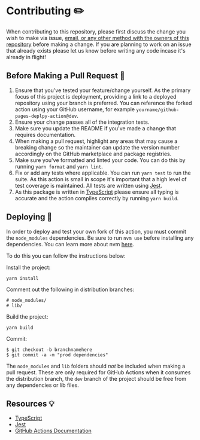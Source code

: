 # Contributing ✏️

When contributing to this repository, please first discuss the change you wish to make via issue,
[email, or any other method with the owners of this repository](https://jamesiv.es) before making a change. If you are planning to work on an issue that already exists please let us know before writing any code incase it's already in flight!

## Before Making a Pull Request 🎒

1. Ensure that you've tested your feature/change yourself. As the primary focus of this project is deployment, providing a link to a deployed repository using your branch is preferred. You can reference the forked action using your GitHub username, for example `yourname/github-pages-deplpy-action@dev`.
2. Ensure your change passes all of the integration tests.
3. Make sure you update the README if you've made a change that requires documentation.
4. When making a pull request, highlight any areas that may cause a breaking change so the maintainer can update the version number accordingly on the GitHub marketplace and package registries.
5. Make sure you've formatted and linted your code. You can do this by running `yarn format` and `yarn lint`.
6. Fix or add any tests where applicable. You can run `yarn test` to run the suite. As this action is small in scope it's important that a high level of test coverage is maintained. All tests are written using [Jest](https://jestjs.io/).
7. As this package is written in [TypeScript](https://www.typescriptlang.org/) please ensure all typing is accurate and the action compiles correctly by running `yarn build`.

## Deploying 🚚

In order to deploy and test your own fork of this action, you must commit the `node_modules` dependencies. Be sure to run `nvm use` before installing any dependencies. You can learn more about nvm [here](https://github.com/nvm-sh/nvm/blob/master/README.md).

To do this you can follow the instructions below:

Install the project:

```
yarn install
```

Comment out the following in distribution branches:

```
# node_modules/
# lib/
```

Build the project:

```
yarn build
```

Commit:

```
$ git checkout -b branchnamehere
$ git commit -a -m "prod dependencies"
```

The `node_modules` and `lib` folders should _not_ be included when making a pull request. These are only required for GitHub Actions when it consumes the distribution branch, the `dev` branch of the project should be free from any dependencies or lib files.

## Resources 💡

- [TypeScript](https://www.typescriptlang.org/)
- [Jest](https://jestjs.io/)
- [GitHub Actions Documentation](https://help.github.com/en/actions)
